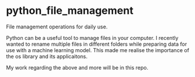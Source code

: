 # python_file_management
File management operations for daily use.

Python can be a useful tool to manage files in your computer. 
I recently wanted to rename multiple files in different folders while preparing data for use with a machine learning model.
This made me realise the importance of the os library and its applicaitons. 

My work regarding the above and more will be in this repo.
